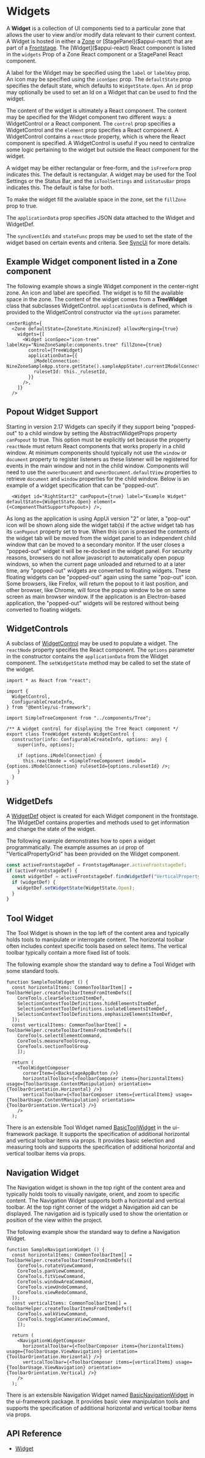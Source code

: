 # Widgets

A **Widget** is a collection of UI components tied to a particular zone that allows the user to view and/or modify data relevant to their current context.
A Widget is hosted in either a [Zone]($appui-react) or [StagePanel]($appui-react) that are part of a [Frontstage]($appui-react).
The [Widget]($appui-react) React component is listed in the `widgets` Prop of a Zone React component or a StagePanel React component.

A label for the Widget may be specified using the `label` or `labelKey` prop.
An icon may be specified using the `iconSpec` prop.
The `defaultState` prop specifies the default state, which defaults to `WidgetState.Open`.
An `id` prop may optionally be used to set an Id on a Widget that can be used to find the widget.

The content of the widget is ultimately a React component.
The content may be specified for the Widget component two different ways: a WidgetControl or a React component.
The `control` prop specifies a WidgetControl and the `element` prop specifies a React component.
A WidgetControl contains a `reactNode` property, which is where the React component is specified.
A WidgetControl is useful if you need to centralize some logic pertaining to the widget but outside the React component for the widget.

A widget may be either rectangular or free-form, and the `isFreeform` prop indicates this. The default is rectangular.
A widget may be used for the Tool Settings or the Status Bar, and the `isToolSettings` and `isStatusBar` props indicates this. The default is false for both.

To make the widget fill the available space in the zone, set the `fillZone` prop to true.

The `applicationData` prop specifies JSON data attached to the Widget and WidgetDef.

The `syncEventIds` and `stateFunc` props may be used to set the state of the widget based on certain events and criteria. See [SyncUi](./SyncUi.md) for more details.

## Example Widget component listed in a Zone component

The following example shows a single Widget component in the center-right zone.
An icon and label are specified.
The widget is to fill the available space in the zone.
The content of the widget comes from a **TreeWidget** class that subclasses WidgetControl.
`applicationData` is defined, which is provided to the WidgetControl constructor via the `options` parameter.

```tsx
centerRight={
  <Zone defaultState={ZoneState.Minimized} allowsMerging={true}
    widgets={[
      <Widget iconSpec="icon-tree" labelKey="NineZoneSample:components.tree" fillZone={true}
        control={TreeWidget}
        applicationData={{
          iModelConnection: NineZoneSampleApp.store.getState().sampleAppState!.currentIModelConnection,
          rulesetId: this._rulesetId,
        }}
      />,
    ]}
  />
```

## Popout Widget Support

Starting in version 2.17 Widgets can specify if they support being "popped-out" to a child window by setting the AbstractWidgetProps property `canPopout` to true. This option must be explicitly set because the property `reactNode` must return React components that works properly in a child window. At minimum components should typically not use the `window` or `document` property to register listeners as these listener will be registered for events in the main window and not in the child window. Components will need to use the `ownerDocument` and `ownerDocument.defaultView` properties to retrieve `document` and `window` properties for the child window. Below is an example of a widget specification that can be "popped-out".

```tsx
  <Widget id="RightStart2" canPopout={true} label="Example Widget" defaultState={WidgetState.Open} element={<ComponentThatSupportsPopout>} />,
```

As long as the application is using AppUi version "2" or later, a "pop-out" icon will be shown along side the widget tab(s) if the active widget tab has its `canPopout` property set to true. When this icon is pressed the contents of the widget tab will be moved from the widget panel to an independent child window that can be moved to a secondary monitor. If the user closes a "popped-out" widget it will be re-docked in the widget panel. For security reasons, browsers do not allow javascript to automatically open popup windows, so when the current page unloaded and returned to at a later time, any "popped-out" widgets are converted to floating widgets. These floating widgets can be "popped-out" again using the same "pop-out" icon. Some browsers, like Firefox, will return the popout to it last position, and other browser, like Chrome, will force the popup window to be on same screen as main browser window. If the application is an Electron-based application, the "popped-out" widgets will be restored without being converted to floating widgets.

## WidgetControls

A subclass of [WidgetControl]($appui-react) may be used to populate a widget. The `reactNode` property specifies the React component.
The `options` parameter in the constructor contains the `applicationData` from the Widget component.
The `setWidgetState` method may be called to set the state of the widget.

```tsx
import * as React from "react";

import {
  WidgetControl,
  ConfigurableCreateInfo,
} from "@bentley/ui-framework";

import SimpleTreeComponent from "../components/Tree";

/** A widget control for displaying the Tree React component */
export class TreeWidget extends WidgetControl {
  constructor(info: ConfigurableCreateInfo, options: any) {
    super(info, options);

    if (options.iModelConnection) {
      this.reactNode = <SimpleTreeComponent imodel={options.iModelConnection} rulesetId={options.rulesetId} />;
    }
  }
}
```

## WidgetDefs

A [WidgetDef]($appui-react) object is created for each Widget component in the frontstage. The WidgetDef contains properties and methods used to get information and change the state of the widget.

The following example demonstrates how to open a widget programmatically. The example assumes an `id` prop of "VerticalPropertyGrid" has been provided on the Widget component.

```ts
const activeFrontstageDef = FrontstageManager.activeFrontstageDef;
if (activeFrontstageDef) {
  const widgetDef = activeFrontstageDef.findWidgetDef("VerticalPropertyGrid");
  if (widgetDef) {
    widgetDef.setWidgetState(WidgetState.Open);
  }
}
```

## Tool Widget

The Tool Widget is shown in the top left of the content area and typically holds tools to manipulate or interrogate content. The horizontal toolbar often includes context specific tools based on select items. The vertical toolbar typically contain a more fixed list of tools.

The following example show the standard way to define a Tool Widget with some standard tools.

```tsx
function SampleToolWidget () {
  const horizontalItems: CommonToolbarItem[] = ToolbarHelper.createToolbarItemsFromItemDefs([
    CoreTools.clearSelectionItemDef,
    SelectionContextToolDefinitions.hideElementsItemDef,
    SelectionContextToolDefinitions.isolateElementsItemDef,
    SelectionContextToolDefinitions.emphasizeElementsItemDef,
  ]);
  const verticalItems: CommonToolbarItem[] = ToolbarHelper.createToolbarItemsFromItemDefs([
    CoreTools.selectElementCommand,
    CoreTools.measureToolGroup,
    CoreTools.sectionToolGroup
    ]);

  return (
    <ToolWidgetComposer
      cornerItem={<BackstageAppButton />}
      horizontalToolbar={<ToolbarComposer items={horizontalItems} usage={ToolbarUsage.ContentManipulation} orientation={ToolbarOrientation.Horizontal} />}
      verticalToolbar={<ToolbarComposer items={verticalItems} usage={ToolbarUsage.ContentManipulation} orientation={ToolbarOrientation.Vertical} />}
    />
  );
  ```

There is an extensible Tool Widget named [BasicToolWidget]($appui-react) in the ui-framework package. It supports the specification of additional horizontal and vertical toolbar items via props. It provides basic selection and measuring tools and supports the specification of additional horizontal and vertical toolbar items via props.

## Navigation Widget

The Navigation widget is shown in the top right of the content area and typically holds tools to visually navigate, orient, and zoom to specific content. The Navigation Widget supports both a horizontal and vertical toolbar. At the top right corner of the widget a Navigation aid can be displayed. The navigation aid is typically used to show the orientation or position of the view within the project.

The following example show the standard way to define a Navigation Widget.

```tsx
function SampleNavigationWidget () {
  const horizontalItems: CommonToolbarItem[] = ToolbarHelper.createToolbarItemsFromItemDefs([
    CoreTools.rotateViewCommand,
    CoreTools.panViewCommand,
    CoreTools.fitViewCommand,
    CoreTools.windowAreaCommand,
    CoreTools.viewUndoCommand,
    CoreTools.viewRedoCommand,
  ]);
  const verticalItems: CommonToolbarItem[] = ToolbarHelper.createToolbarItemsFromItemDefs([
    CoreTools.walkViewCommand,
    CoreTools.toggleCameraViewCommand,
    ]);

  return (
    <NavigationWidgetComposer
      horizontalToolbar={<ToolbarComposer items={horizontalItems} usage={ToolbarUsage.ViewNavigation} orientation={ToolbarOrientation.Horizontal} />}
      verticalToolbar={<ToolbarComposer items={verticalItems} usage={ToolbarUsage.ViewNavigation} orientation={ToolbarOrientation.Vertical} />}
    />
  );
```

There is an extensible Navigation Widget named [BasicNavigationWidget]($appui-react) in the ui-framework package. It provides basic view manipulation tools and supports the specification of additional horizontal and vertical toolbar items via props.

## API Reference

- [Widget]($appui-react:Widget)
